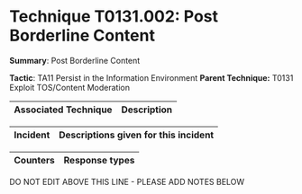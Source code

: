 # Technique T0131.002: Post Borderline Content

**Summary**: Post Borderline Content

**Tactic**: TA11 Persist in the Information Environment            **Parent Technique:** T0131 Exploit TOS/Content Moderation


| Associated Technique | Description |
| --------- | ------------------------- |



| Incident | Descriptions given for this incident |
| -------- | -------------------- |



| Counters | Response types |
| -------- | -------------- |


DO NOT EDIT ABOVE THIS LINE - PLEASE ADD NOTES BELOW